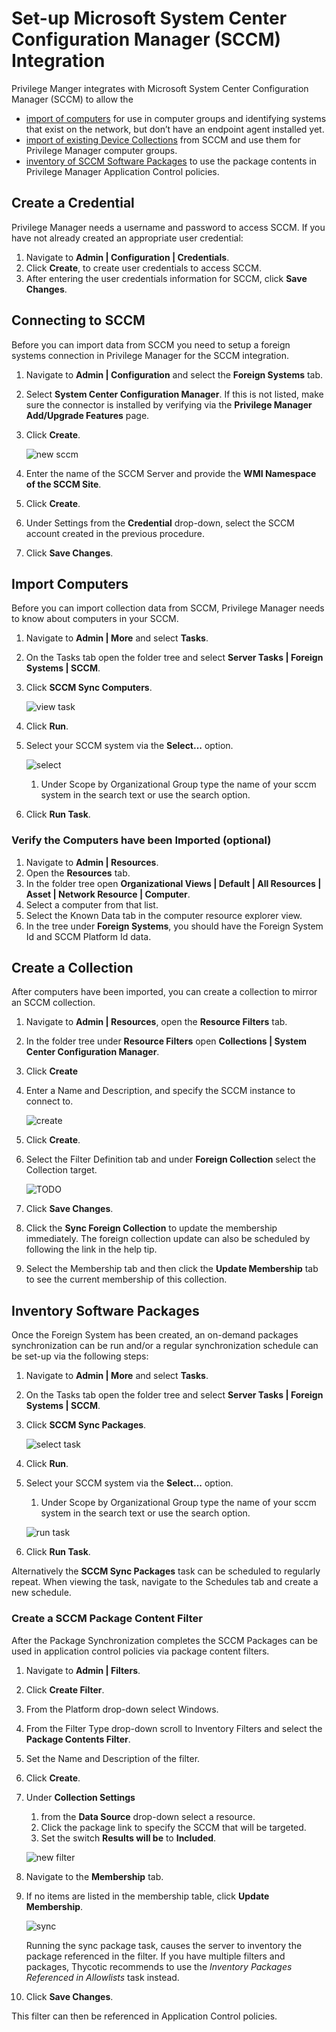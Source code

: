 [title]: # (SCCM)
[tags]: # (integration)
[priority]: # (4)
# Set-up Microsoft System Center Configuration Manager (SCCM) Integration

Privilege Manger integrates with Microsoft System Center Configuration Manager (SCCM) to allow the

* [import of computers](#import-computers) for use in computer groups and identifying systems that exist on the network, but don’t have an endpoint agent installed yet.
* [import of existing Device Collections](#create-a-collection) from SCCM and use them for Privilege Manager computer groups.
* [inventory of SCCM Software Packages](#inventory-software-packages) to use the package contents in Privilege Manager Application Control policies.

## Create a Credential

Privilege Manager needs a username and password to access SCCM.  If you have not already created an appropriate user credential:

1. Navigate to __Admin | Configuration | Credentials__.
1. Click __Create__, to create user credentials to access SCCM.
1. After entering the user credentials information for SCCM, click __Save Changes__.

## Connecting to SCCM

Before you can import data from SCCM you need to setup a foreign systems connection in Privilege Manager for the SCCM integration.

1. Navigate to __Admin | Configuration__ and select the __Foreign Systems__ tab.
1. Select __System Center Configuration Manager__. If this is not listed, make sure the connector is installed by verifying via the __Privilege Manager Add/Upgrade Features__ page.
1. Click __Create__.

   ![new sccm](images/sccm/sccm-new.png "Add SCCM Foreign System information")
1. Enter the name of the SCCM Server and provide the __WMI Namespace of the SCCM Site__.
1. Click __Create__.
1. Under Settings from the __Credential__ drop-down, select the SCCM account created in the previous procedure.
1. Click __Save Changes__.

## Import Computers

Before you can import collection data from SCCM, Privilege Manager needs to know about computers in your SCCM.

1. Navigate to __Admin | More__ and select __Tasks__.
1. On the Tasks tab open the folder tree and select __Server Tasks | Foreign Systems | SCCM__.
1. Click __SCCM Sync Computers__.  

   ![view task](images/sccm/sccm-task-run.png "Synchronize Computers Task")
1. Click __Run__.
1. Select your SCCM system via the __Select...__ option.

   ![select](images/sccm/sccm-task-run-select.png "Select the resource")
   1. Under Scope by Organizational Group type the name of your sccm system in the search text or use the search option.
1. Click __Run Task__.

### Verify the Computers have been Imported (optional)

1. Navigate to __Admin | Resources__.
1. Open the __Resources__ tab.
1. In the folder tree open __Organizational Views | Default | All Resources | Asset | Network Resource | Computer__.
1. Select a computer from that list.
1. Select the Known Data tab in the computer resource explorer view.
1. In the tree under __Foreign Systems__, you should have the Foreign System Id and SCCM Platform Id data.

## Create a Collection

After computers have been imported, you can create a collection to mirror an SCCM collection.

1. Navigate to __Admin | Resources__, open the __Resource Filters__ tab.
1. In the folder tree under __Resource Filters__ open __Collections | System Center Configuration Manager__.
1. Click __Create__
1. Enter a Name and Description, and specify the SCCM instance to connect to.

   ![create](images/sccm/create-collection-1.png "Add New SCCM Collection")
1. Click __Create__.
1. Select the Filter Definition tab and under __Foreign Collection__ select the Collection target.

   ![TODO](images/sccm/target-collection.png "Associate the Foreign Collection target")
1. Click __Save Changes__.
1. Click the __Sync Foreign Collection__ to update the membership immediately. The foreign collection update can also be scheduled by following the link in the help tip.
1. Select the Membership tab and then click the __Update Membership__ tab to see the current membership of this collection.

## Inventory Software Packages

Once the Foreign System has been created, an on-demand packages synchronization can be run and/or a regular synchronization schedule can be set-up via the following steps:

1. Navigate to __Admin | More__ and select __Tasks__.
1. On the Tasks tab open the folder tree and select __Server Tasks | Foreign Systems | SCCM__.
1. Click __SCCM Sync Packages__.  

   ![select task](images/sccm/sccm-task-run-packages.png "Sync Foreign Collection")
1. Click __Run__.
1. Select your SCCM system via the __Select...__ option.
   1. Under Scope by Organizational Group type the name of your sccm system in the search text or use the search option.

   ![run task](images/sccm/sccm-task-run-packages-select.png "Run customized task")
1. Click __Run Task__.

Alternatively the __SCCM Sync Packages__ task can be scheduled to regularly repeat. When viewing the task, navigate to the Schedules tab and create a new schedule.

### Create a SCCM Package Content Filter

After the Package Synchronization completes the SCCM Packages can be used in application control policies via package content filters.

1. Navigate to __Admin | Filters__.
1. Click __Create Filter__.
1. From the Platform drop-down select Windows.
1. From the Filter Type drop-down scroll to Inventory Filters and select the __Package Contents Filter__.
1. Set the Name and Description of the filter.
1. Click __Create__.
1. Under __Collection Settings__
   1. from the __Data Source__ drop-down select a resource.
   1. Click the package link to specify the SCCM that will be targeted.
   1. Set the switch __Results will be__ to __Included__.

    ![new filter](images/sccm/package-contents-filter.png "New Package Content Filter")
1. Navigate to the __Membership__ tab.
1. If no items are listed in the membership table, click __Update Membership__.

    ![sync](images/sccm/package-contents-filter-sync.png "Update Membership")

    Running the sync package task, causes the server to inventory the package referenced in the filter. If you have multiple filters and packages, Thycotic recommends to use the _Inventory Packages Referenced in Allowlists_ task instead.
1. Click __Save Changes__.

This filter can then be referenced in Application Control policies.
